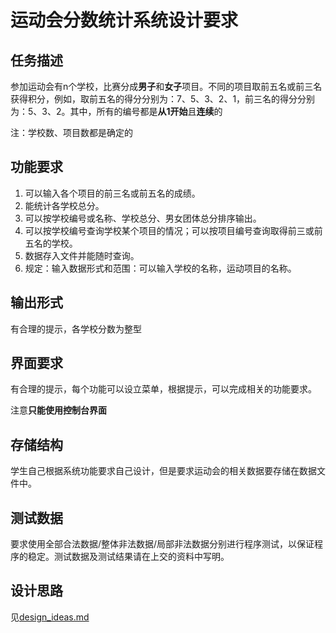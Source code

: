 # 运动会分数统计系统设计要求

## 任务描述

参加运动会有n个学校，比赛分成**男子**和**女子**项目。不同的项目取前五名或前三名获得积分，例如，取前五名的得分分别为：7、5、3、2、1，前三名的得分分别为：5、3、2。其中，所有的编号都是**从1开始**且**连续**的

注：学校数、项目数都是确定的

## 功能要求

1. 可以输入各个项目的前三名或前五名的成绩。
2. 能统计各学校总分。
3. 可以按学校编号或名称、学校总分、男女团体总分排序输出。
4. 可以按学校编号查询学校某个项目的情况；可以按项目编号查询取得前三或前五名的学校。
5. 数据存入文件并能随时查询。
6. 规定：输入数据形式和范围：可以输入学校的名称，运动项目的名称。

## 输出形式

有合理的提示，各学校分数为整型

## 界面要求

有合理的提示，每个功能可以设立菜单，根据提示，可以完成相关的功能要求。

注意**只能使用控制台界面**

## 存储结构

学生自己根据系统功能要求自己设计，但是要求运动会的相关数据要存储在数据文件中。

## 测试数据

要求使用全部合法数据/整体非法数据/局部非法数据分别进行程序测试，以保证程序的稳定。测试数据及测试结果请在上交的资料中写明。

## 设计思路

见[design_ideas.md](/design_ideas.md)
